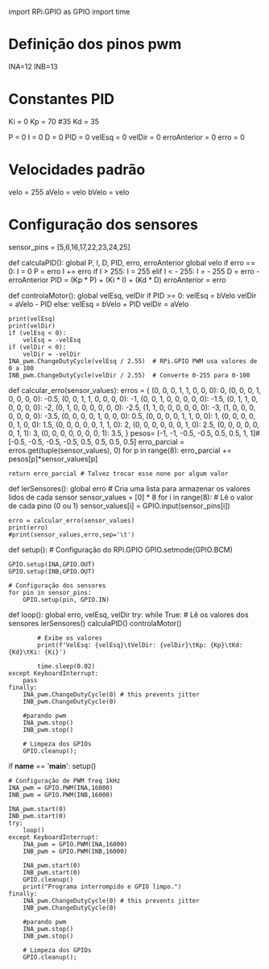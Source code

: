 import RPi.GPIO as GPIO
import time


# Definição dos pinos pwm
INA=12
INB=13

# Constantes PID
Ki = 0
Kp = 70 #35
Kd = 35

P = 0
I = 0
D = 0
PID = 0
velEsq = 0
velDir = 0
erroAnterior = 0
erro = 0

# Velocidades padrão
velo = 255
aVelo = velo
bVelo = velo 


# Configuração dos sensores
sensor_pins = [5,6,16,17,22,23,24,25]

def calculaPID():
    global P, I, D, PID, erro, erroAnterior
    global velo
    if erro == 0:
        I = 0
    P = erro
    I += erro
    if I > 255:
        I = 255
    elif I < - 255:
        I = - 255
    D = erro - erroAnterior
    PID = (Kp * P) + (Ki * I) + (Kd * D)
    erroAnterior = erro

def controlaMotor():
    global velEsq, velDir
    if PID >= 0:
        velEsq = bVelo
        velDir = aVelo - PID
    else:
        velEsq = bVelo + PID
        velDir = aVelo
    
    print(velEsq)
    print(velDir)
    if (velEsq < 0):
        velEsq = -velEsq
    if (velDir < 0):
        velDir = -velDir
    INA_pwm.ChangeDutyCycle(velEsq / 2.55)  # RPi.GPIO PWM usa valores de 0 a 100
    INB_pwm.ChangeDutyCycle(velDir / 2.55)  # Converte 0-255 para 0-100

def calcular_erro(sensor_values):
    erros = {
        (0, 0, 0, 1, 1, 0, 0, 0): 0,
        (0, 0, 0, 1, 0, 0, 0, 0): -0.5,
        (0, 0, 1, 1, 0, 0, 0, 0): -1,
        (0, 0, 1, 0, 0, 0, 0, 0): -1.5,
        (0, 1, 1, 0, 0, 0, 0, 0): -2,
        (0, 1, 0, 0, 0, 0, 0, 0): -2.5,
        (1, 1, 0, 0, 0, 0, 0, 0): -3,
        (1, 0, 0, 0, 0, 0, 0, 0): -3.5,
        (0, 0, 0, 0, 1, 0, 0, 0): 0.5,
        (0, 0, 0, 0, 1, 1, 0, 0): 1,
        (0, 0, 0, 0, 0, 1, 0, 0): 1.5,
        (0, 0, 0, 0, 0, 1, 1, 0): 2,
        (0, 0, 0, 0, 0, 0, 1, 0): 2.5,
        (0, 0, 0, 0, 0, 0, 1, 1): 3,
        (0, 0, 0, 0, 0, 0, 0, 1): 3.5,
    }
    pesos= [-1, -1, -0.5, -0.5, 0.5, 0.5, 1, 1]#[-0.5, -0.5, -0.5, -0.5, 0.5, 0.5, 0.5, 0.5]
    erro_parcial = erros.get(tuple(sensor_values), 0)
    for p in range(8):
        erro_parcial += pesos[p]*sensor_values[p]
    
    return erro_parcial # Talvez trocar esse none por algum valor

def lerSensores():
    global erro
    # Cria uma lista para armazenar os valores lidos de cada sensor
    sensor_values = [0] * 8
    for i in range(8):
        # Lê o valor de cada pino (0 ou 1)
        sensor_values[i] = GPIO.input(sensor_pins[i])
    
    erro = calcular_erro(sensor_values)
    print(erro)
    #print(sensor_values,erro,sep='\t')


def setup():
    # Configuração do RPi.GPIO
    GPIO.setmode(GPIO.BCM)
    
    GPIO.setup(INA,GPIO.OUT)
    GPIO.setup(INB,GPIO.OUT)

    # Configuração dos sensores 
    for pin in sensor_pins:
        GPIO.setup(pin, GPIO.IN)

def loop():
    global erro, velEsq, velDir
    try:
        while True:
            # Lê os valores dos sensores
            lerSensores()
            calculaPID()
            controlaMotor()

            # Exibe os valores
            print(f'VelEsq: {velEsq}\tVelDir: {velDir}\tKp: {Kp}\tKd: {Kd}\tKi: {Ki}')

            time.sleep(0.02)
    except KeyboardInterrupt:
        pass
    finally:
        INA_pwm.ChangeDutyCycle(0) # this prevents jitter
        INB_pwm.ChangeDutyCycle(0)
        
        #parando pwm
        INA_pwm.stop()
        INB_pwm.stop()
        
        # Limpeza dos GPIOs
        GPIO.cleanup();

if __name__ == '__main__':
    setup()
    
    # Configuração de PWM freq 1kHz
    INA_pwm = GPIO.PWM(INA,16000)
    INB_pwm = GPIO.PWM(INB,16000)
    
    INA_pwm.start(0)
    INB_pwm.start(0)
    try:
        loop()
    except KeyboardInterrupt:
        INA_pwm = GPIO.PWM(INA,16000)
        INB_pwm = GPIO.PWM(INB,16000)
    
        INA_pwm.start(0)
        INB_pwm.start(0)
        GPIO.cleanup()
        print("Programa interrompido e GPIO limpo.")
    finally:
        INA_pwm.ChangeDutyCycle(0) # this prevents jitter
        INB_pwm.ChangeDutyCycle(0)
        
        #parando pwm
        INA_pwm.stop()
        INB_pwm.stop()
        
        # Limpeza dos GPIOs
        GPIO.cleanup();
